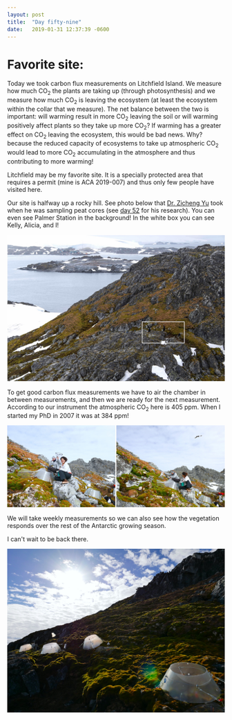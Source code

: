```yaml
---
layout: post
title:  "Day fifty-nine"
date:   2019-01-31 12:37:39 -0600
---
```

# Favorite site: 
Today we took carbon flux measurements on Litchfield Island. We measure how much CO<sub>2</sub> the plants are taking up (through photosynthesis) and we measure how much CO<sub>2</sub> is leaving the ecosystem (at least the ecosystem within the collar that we measure). The net balance between the two is important: will warming result in more CO<sub>2</sub> leaving the soil or will warming positively affect plants so they take up more CO<sub>2</sub>? If warming has a greater effect on CO<sub>2</sub> leaving the ecosystem, this would be bad news. Why? because the reduced capacity of ecosystems to take up atmospheric CO<sub>2</sub> would lead to more CO<sub>2</sub> accumulating in the atmosphere and thus contributing to more warming!

Litchfield may be my favorite site. It is a specially protected area that requires a permit (mine is ACA 2019-007) and thus only few people have visited here. 

Our site is halfway up a rocky hill. See photo below that [Dr. Zicheng Yu](https://ees.lehigh.edu/content/zicheng-yu) took when he was sampling peat cores (see [day 52](https://natasjavgestel.github.io/blog/2019/01/24/day-fiftytwo) for his research). You can even see Palmer Station in the background! In the white box you can see Kelly, Alicia, and I!

![Scenic view of experimental site on Litchfield](/assets/blog_photos/190131/Litchfield_FromZicheng.jpg)

To get good carbon flux measurements we have to air the chamber in between measurements, and then we are ready for the next measurement.  According to our instrument the atmospheric CO<sub>2</sub> here is 405 ppm. When I started my PhD in 2007 it was at 384 ppm! 

![Kelly and Alicia using the LI-COR](/assets/blog_photos/190131/AiringChamber.jpg)

We will take weekly measurements so we can also see how the vegetation responds over the rest of the Antarctic growing season. 

I can't wait to be back there.

![Lit up chambers](/assets/blog_photos/190131/P1080603.jpg)






